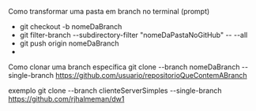 Como transformar uma pasta em branch
no terminal (prompt)
 - git checkout -b nomeDaBranch
 - git filter-branch --subdirectory-filter "nomeDaPastaNoGitHub" -- --all
 - git push origin nomeDaBranch
 - 




Como clonar uma branch específica
git clone --branch nomeDaBranch --single-branch https://github.com/usuario/repositorioQueContemABranch

exemplo
git clone --branch clienteServerSimples --single-branch https://github.com/rjhalmeman/dw1
